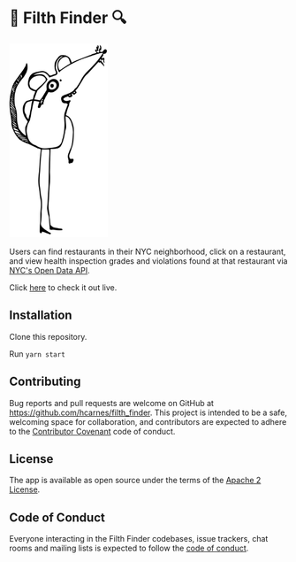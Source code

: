 # 🔎 Filth Finder 🔍 

<img src="The-Filth-Finder.svg" alt="The filth finder rat with an magnifying glass, like a detective." height="350" class="img-responsive">

Users can find restaurants in their NYC neighborhood, click on a restaurant, and view health inspection grades and violations found at that restaurant via [NYC's Open Data API](https://data.cityofnewyork.us/Health/DOHMH-New-York-City-Restaurant-Inspection-Results/43nn-pn8j).

Click [here](https://filth-finder.codehannah.nyc/) to check it out live.

## Installation
Clone this repository.

Run `yarn start`

## Contributing

Bug reports and pull requests are welcome on GitHub at https://github.com/hcarnes/filth_finder. This project is intended to be a safe, welcoming space for collaboration, and contributors are expected to adhere to the [Contributor Covenant](http://contributor-covenant.org) code of conduct.

## License

The app is available as open source under the terms of the [Apache 2 License](https://opensource.org/licenses/Apache-2.0).

## Code of Conduct

Everyone interacting in the Filth Finder codebases, issue trackers, chat rooms and mailing lists is expected to follow the [code of conduct](https://github.com/[USERNAME]/filth_finder/blob/master/CODE_OF_CONDUCT.md).
